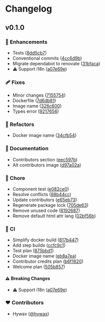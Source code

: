# Changelog


## v0.1.0


### 🚀 Enhancements

- Tests ([8dd5cb7](https://github.com/hmbanan666/chat-game/commit/8dd5cb7))
- Conventional commits ([4cc6d9b](https://github.com/hmbanan666/chat-game/commit/4cc6d9b))
- Migrate dependabot to renovate ([31bfaca](https://github.com/hmbanan666/chat-game/commit/31bfaca))
- ⚠️  Support i18n ([a07e69e](https://github.com/hmbanan666/chat-game/commit/a07e69e))

### 🩹 Fixes

- Minor changes ([7155754](https://github.com/hmbanan666/chat-game/commit/7155754))
- Dockerfile ([7d6db81](https://github.com/hmbanan666/chat-game/commit/7d6db81))
- Image name ([326c600](https://github.com/hmbanan666/chat-game/commit/326c600))
- Types error ([9217656](https://github.com/hmbanan666/chat-game/commit/9217656))

### 💅 Refactors

- Docker image name ([34cfb54](https://github.com/hmbanan666/chat-game/commit/34cfb54))

### 📖 Documentation

- Contributors section ([eec597b](https://github.com/hmbanan666/chat-game/commit/eec597b))
- Alt contributors image ([d97a02a](https://github.com/hmbanan666/chat-game/commit/d97a02a))

### 🏡 Chore

- Component test ([e082ce0](https://github.com/hmbanan666/chat-game/commit/e082ce0))
- Resolve conflicts ([88b44cc](https://github.com/hmbanan666/chat-game/commit/88b44cc))
- Update contributors ([e65eb73](https://github.com/hmbanan666/chat-game/commit/e65eb73))
- Regenerate package lock ([705de63](https://github.com/hmbanan666/chat-game/commit/705de63))
- Remove unused code ([6192687](https://github.com/hmbanan666/chat-game/commit/6192687))
- Remove default html attr lang ([02bf56b](https://github.com/hmbanan666/chat-game/commit/02bf56b))

### 🤖 CI

- Simplify docker build ([817b447](https://github.com/hmbanan666/chat-game/commit/817b447))
- Add step buildx ([ccfc9c1](https://github.com/hmbanan666/chat-game/commit/ccfc9c1))
- Test plan ([875bbd1](https://github.com/hmbanan666/chat-game/commit/875bbd1))
- Docker image name ([eb8a7ea](https://github.com/hmbanan666/chat-game/commit/eb8a7ea))
- Contributor credits plan ([b6f1820](https://github.com/hmbanan666/chat-game/commit/b6f1820))
- Welcome plan ([505b857](https://github.com/hmbanan666/chat-game/commit/505b857))

#### ⚠️ Breaking Changes

- ⚠️  Support i18n ([a07e69e](https://github.com/hmbanan666/chat-game/commit/a07e69e))

### ❤️ Contributors

- Hywax ([@hywax](http://github.com/hywax))

